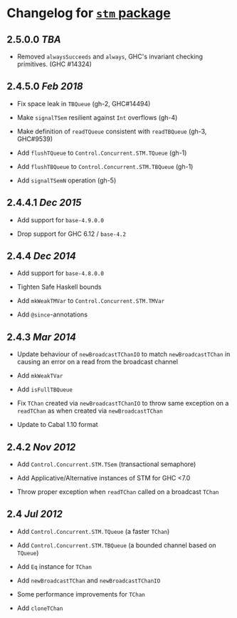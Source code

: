 # Changelog for [`stm` package](http://hackage.haskell.org/package/stm)

## 2.5.0.0 *TBA*

  * Removed `alwaysSucceeds` and `always`, GHC's invariant checking primitives. (GHC #14324)

## 2.4.5.0 *Feb 2018*

  * Fix space leak in `TBQueue` (gh-2, GHC#14494)

  * Make `signalTSem` resilient against `Int` overflows (gh-4)

  * Make definition of `readTQueue` consistent with `readTBQueue` (gh-3, GHC#9539)

  * Add `flushTQueue` to `Control.Concurrent.STM.TQueue` (gh-1)

  * Add `flushTBQueue` to `Control.Concurrent.STM.TBQueue` (gh-1)

  * Add `signalTSemN` operation (gh-5)


## 2.4.4.1  *Dec 2015*

  * Add support for `base-4.9.0.0`

  * Drop support for GHC 6.12 / `base-4.2`

## 2.4.4  *Dec 2014*

  * Add support for `base-4.8.0.0`

  * Tighten Safe Haskell bounds

  * Add `mkWeakTMVar` to `Control.Concurrent.STM.TMVar`

  * Add `@since`-annotations

## 2.4.3  *Mar 2014*

  * Update behaviour of `newBroadcastTChanIO` to match
    `newBroadcastTChan` in causing an error on a read from the
    broadcast channel

  * Add `mkWeakTVar`

  * Add `isFullTBQueue`

  * Fix `TChan` created via `newBroadcastTChanIO` to throw same
    exception on a `readTChan` as when created via `newBroadcastTChan`

  * Update to Cabal 1.10 format

## 2.4.2  *Nov 2012*

  * Add `Control.Concurrent.STM.TSem` (transactional semaphore)

  * Add Applicative/Alternative instances of STM for GHC <7.0

  * Throw proper exception when `readTChan` called on a broadcast `TChan`

## 2.4  *Jul 2012*

  * Add `Control.Concurrent.STM.TQueue` (a faster `TChan`)

  * Add `Control.Concurrent.STM.TBQueue` (a bounded channel based on `TQueue`)

  * Add `Eq` instance for `TChan`

  * Add `newBroadcastTChan` and `newBroadcastTChanIO`

  * Some performance improvements for `TChan`

  * Add `cloneTChan`
